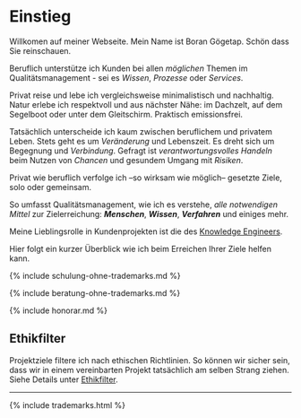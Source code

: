 # Einstieg

Willkomen auf meiner Webseite. Mein Name ist Boran Gögetap. Schön dass Sie reinschauen.

Beruflich unterstütze ich Kunden bei allen *möglichen* Themen im Qualitätsmanagement - sei es *Wissen*, *Prozesse* oder *Services*.

Privat reise und lebe ich vergleichsweise minimalistisch und nachhaltig. Natur erlebe ich respektvoll und aus nächster Nähe: im Dachzelt, auf dem Segelboot oder unter dem Gleitschirm. Praktisch emissionsfrei.

Tatsächlich unterscheide ich kaum zwischen beruflichem und privatem Leben. Stets geht es um *Veränderung* und Lebenszeit. Es dreht sich um Begegnung und *Verbindung*. Gefragt ist *verantwortungsvolles Handeln* beim Nutzen von *Chancen* und gesundem Umgang mit *Risiken*.

Privat wie beruflich verfolge ich –so wirksam wie möglich– gesetzte Ziele, solo oder gemeinsam.

So umfasst Qualitätsmanagement, wie ich es verstehe, *alle notwendigen Mittel* zur Zielerreichung: ***Menschen***, ***Wissen***, ***Verfahren*** und einiges mehr.

Meine Lieblingsrolle in Kundenprojekten ist die des [Knowledge Engineers](/de/Knowledge-Engineer).

Hier folgt ein kurzer Überblick wie ich beim Erreichen Ihrer Ziele helfen kann.

{% include schulung-ohne-trademarks.md %}

{% include beratung-ohne-trademarks.md %}

{% include honorar.md %}

## Ethikfilter

Projektziele filtere ich nach ethischen Richtlinien. So können wir sicher sein, dass wir in einem vereinbarten Projekt tatsächlich am selben Strang ziehen. Siehe Details unter [Ethikfilter](/ethikfilter).

---

{% include trademarks.html %}

